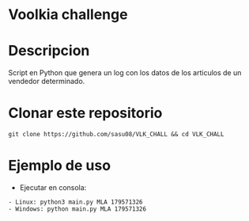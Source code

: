 # Voolkia challenge

# Descripcion
Script en Python que genera un log con los datos de los articulos de un vendedor determinado.


# Clonar este repositorio

```
git clone https://github.com/sasu08/VLK_CHALL && cd VLK_CHALL
```

# Ejemplo de uso

- Ejecutar en consola:
```
- Linux: python3 main.py MLA 179571326
- Windows: python main.py MLA 179571326
```
